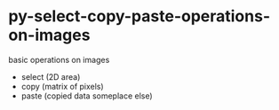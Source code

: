 # py-select-copy-paste-operations-on-images
basic operations on images
- select (2D area)
- copy (matrix of pixels)
- paste (copied data someplace else)
